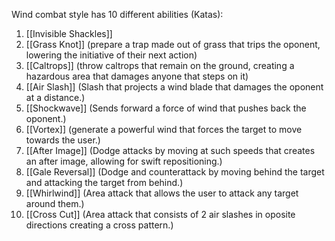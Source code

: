 Wind combat style has 10 different abilities (Katas):

 1. [[Invisible Shackles]]
 2. [[Grass Knot]] (prepare a trap made out of grass that trips the oponent, lowering the initiative of their next action)
 3. [[Caltrops]] (throw caltrops that remain on the ground, creating a hazardous area that damages anyone that steps on it)
 4. [[Air Slash]] (Slash that projects a wind blade that damages the oponent at a distance.)
 5. [[Shockwave]] (Sends forward a force of wind that pushes back the oponent.)
 6. [[Vortex]] (generate a powerful wind that forces the target to move towards the user.)
 7. [[After Image]] (Dodge attacks by moving at such speeds that creates an after image, allowing for swift repositioning.)
 8. [[Gale Reversal]] (Dodge and counterattack by moving behind the target and attacking the target from behind.)
 9. [[Whirlwind]] (Area attack that allows the user to attack any target around them.)
 10. [[Cross Cut]] (Area attack that consists of 2 air slashes in oposite directions creating a cross pattern.)

